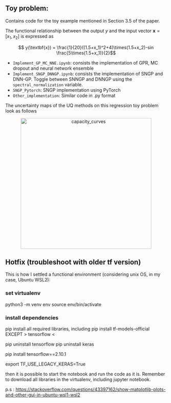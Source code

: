 ## Toy problem:
Contains code for the toy example mentioned in Section 3.5 of the paper. 

The functional relationship between the output $y$ and the input vector $\textbf{x}=[x_1, x_2]$ is expressed as

$$ y(\textbf{x}) = \frac{1}{20}((1.5+x_1)^2+4)\times(1.5+x_2)-sin \frac{5\times(1.5+x_1)}{2}$$

- `Implement_GP_MC_NNE.ipynb`: consists the implementation of GPR, MC dropout and neural network ensemble
- `Implement_SNGP_DNNGP.ipynb`: consists the implementation of SNGP and DNN-GP. Toggle between SNNGP and DNNGP using the `spectral_normalization` variable.
- `SNGP_Pytorch`: SNGP implementation using PyTorch
- `Other_implementation`: Similar code in .py format

The uncertainty maps of the UQ methods on this regression toy problem look as follows

<p align="center">
  <img src="https://user-images.githubusercontent.com/94071944/219909512-1e2065b1-79d7-4eb9-b4e8-bd200c63415b.png" height="408" alt="capacity_curves" />
</p>

## Hotfix (troubleshoot with older tf version)

This is how I settled a functional environment (considering unix OS, in my case, Ubuntu WSL2):

### set virtualenv

python3 -m venv env
source env/bin/activate

### install dependencies

pip install all required libraries, including pip install tf-models-official EXCEPT > tensorflow <

pip uninstall tensorflow
pip uninstall keras

pip install tensorflow==2.10.1

export TF_USE_LEGACY_KERAS=True

then it is possible to start the notebook and run the code as it is. Remember to download all libraries in the virtualenv, including jupyter notebook.

p.s : https://stackoverflow.com/questions/43397162/show-matplotlib-plots-and-other-gui-in-ubuntu-wsl1-wsl2
